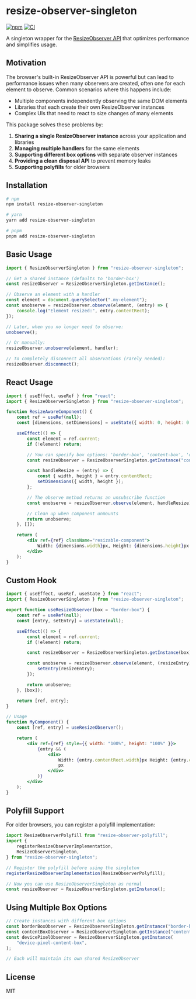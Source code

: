 # resize-observer-singleton

[![npm](https://img.shields.io/npm/v/resize-observer-singleton.svg)](https://npmjs.com/package/resize-observer-singleton)
[![CI](https://github.com/ianduvall/resize-observer-singleton/actions/workflows/ci.yml/badge.svg)](https://github.com/ianduvall/resize-observer-singleton/actions/workflows/ci.yml)

A singleton wrapper for the [ResizeObserver API](https://developer.mozilla.org/en-US/docs/Web/API/ResizeObserver) that optimizes performance and simplifies usage.

## Motivation

The browser's built-in ResizeObserver API is powerful but can lead to performance issues when many observers are created, often one for each element to observe. Common scenarios where this happens include:

- Multiple components independently observing the same DOM elements
- Libraries that each create their own ResizeObserver instances
- Complex UIs that need to react to size changes of many elements

This package solves these problems by:

1. **Sharing a single ResizeObserver instance** across your application and libraries
2. **Managing multiple handlers** for the same elements
3. **Supporting different box options** with separate observer instances
4. **Providing a clean disposal API** to prevent memory leaks
5. **Supporting polyfills** for older browsers

## Installation

```bash
# npm
npm install resize-observer-singleton

# yarn
yarn add resize-observer-singleton

# pnpm
pnpm add resize-observer-singleton
```

## Basic Usage

```javascript
import { ResizeObserverSingleton } from "resize-observer-singleton";

// Get a shared instance (defaults to 'border-box')
const resizeObserver = ResizeObserverSingleton.getInstance();

// Observe an element with a handler
const element = document.querySelector(".my-element");
const unobserve = resizeObserver.observe(element, (entry) => {
	console.log("Element resized:", entry.contentRect);
});

// Later, when you no longer need to observe:
unobserve();

// Or manually:
resizeObserver.unobserve(element, handler);

// To completely disconnect all observations (rarely needed):
resizeObserver.disconnect();
```

## React Usage

```jsx
import { useEffect, useRef } from "react";
import { ResizeObserverSingleton } from "resize-observer-singleton";

function ResizeAwareComponent() {
	const ref = useRef(null);
	const [dimensions, setDimensions] = useState({ width: 0, height: 0 });

	useEffect(() => {
		const element = ref.current;
		if (!element) return;

		// You can specify box options: 'border-box', 'content-box', 'device-pixel-content-box'
		const resizeObserver = ResizeObserverSingleton.getInstance("content-box");

		const handleResize = (entry) => {
			const { width, height } = entry.contentRect;
			setDimensions({ width, height });
		};

		// The observe method returns an unsubscribe function
		const unobserve = resizeObserver.observe(element, handleResize);

		// Clean up when component unmounts
		return unobserve;
	}, []);

	return (
		<div ref={ref} className="resizable-component">
			Width: {dimensions.width}px, Height: {dimensions.height}px
		</div>
	);
}
```

## Custom Hook

```jsx
import { useEffect, useRef, useState } from "react";
import { ResizeObserverSingleton } from "resize-observer-singleton";

export function useResizeObserver(box = "border-box") {
	const ref = useRef(null);
	const [entry, setEntry] = useState(null);

	useEffect(() => {
		const element = ref.current;
		if (!element) return;

		const resizeObserver = ResizeObserverSingleton.getInstance(box);

		const unobserve = resizeObserver.observe(element, (resizeEntry) => {
			setEntry(resizeEntry);
		});

		return unobserve;
	}, [box]);

	return [ref, entry];
}

// Usage
function MyComponent() {
	const [ref, entry] = useResizeObserver();

	return (
		<div ref={ref} style={{ width: "100%", height: "100%" }}>
			{entry && (
				<div>
					Width: {entry.contentRect.width}px Height: {entry.contentRect.height}
					px
				</div>
			)}
		</div>
	);
}
```

## Polyfill Support

For older browsers, you can register a polyfill implementation:

```javascript
import ResizeObserverPolyfill from "resize-observer-polyfill";
import {
	registerResizeObserverImplementation,
	ResizeObserverSingleton,
} from "resize-observer-singleton";

// Register the polyfill before using the singleton
registerResizeObserverImplementation(ResizeObserverPolyfill);

// Now you can use ResizeObserverSingleton as normal
const resizeObserver = ResizeObserverSingleton.getInstance();
```

## Using Multiple Box Options

```javascript
// Create instances with different box options
const borderBoxObserver = ResizeObserverSingleton.getInstance("border-box");
const contentBoxObserver = ResizeObserverSingleton.getInstance("content-box");
const devicePixelObserver = ResizeObserverSingleton.getInstance(
	"device-pixel-content-box",
);

// Each will maintain its own shared ResizeObserver
```

## License

MIT
